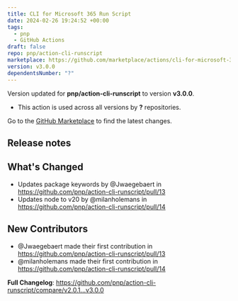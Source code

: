 ```yaml
---
title: CLI for Microsoft 365 Run Script
date: 2024-02-26 19:24:52 +00:00
tags:
  - pnp
  - GitHub Actions
draft: false
repo: pnp/action-cli-runscript
marketplace: https://github.com/marketplace/actions/cli-for-microsoft-365-run-script
version: v3.0.0
dependentsNumber: "?"
---
```



Version updated for **pnp/action-cli-runscript** to version **v3.0.0**.
- This action is used across all versions by **?** repositories.

Go to the [GitHub Marketplace](https://github.com/marketplace/actions/cli-for-microsoft-365-run-script) to find the latest changes.

## Release notes

## What's Changed
* Updates package keywords by @Jwaegebaert in https://github.com/pnp/action-cli-runscript/pull/13
* Updates node to v20 by @milanholemans in https://github.com/pnp/action-cli-runscript/pull/14

## New Contributors
* @Jwaegebaert made their first contribution in https://github.com/pnp/action-cli-runscript/pull/13
* @milanholemans made their first contribution in https://github.com/pnp/action-cli-runscript/pull/14

**Full Changelog**: https://github.com/pnp/action-cli-runscript/compare/v2.0.1...v3.0.0
